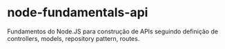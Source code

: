 # node-fundamentals-api

Fundamentos do Node.JS para construção de APIs seguindo definição de controllers, models, repository pattern, routes.
